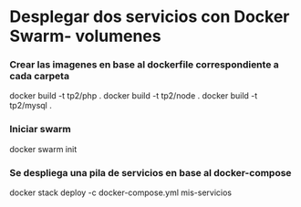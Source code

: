 # Desplegar dos servicios con Docker Swarm- volumenes

### Crear las imagenes en base al dockerfile correspondiente a cada carpeta
docker build -t tp2/php .
docker build -t tp2/node .
docker build -t tp2/mysql .

### Iniciar swarm
docker swarm init

### Se despliega una pila de servicios en base al docker-compose
docker stack deploy -c docker-compose.yml mis-servicios


